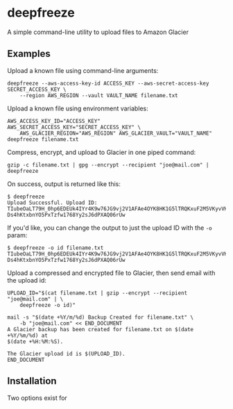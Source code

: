 deepfreeze
==========

A simple command-line utility to upload files to Amazon Glacier

## Examples ##

Upload a known file using command-line arguments:

    deepfreeze --aws-access-key-id ACCESS_KEY --aws-secret-access-key SECRET_ACCESS_KEY \
        --region AWS_REGION --vault VAULT_NAME filename.txt

Upload a known file using environment variables:

    AWS_ACCESS_KEY_ID="ACCESS_KEY" AWS_SECRET_ACCESS_KEY="SECRET_ACCESS_KEY" \
        AWS_GLACIER_REGION="AWS_REGION" AWS_GLACIER_VAULT="VAULT_NAME" deepfreeze filename.txt

Compress, encrypt, and upload to Glacier in one piped command:

    gzip -c filename.txt | gpg --encrypt --recipient "joe@mail.com" | deepfreeze

On success, output is returned like this:

    $ deepfreeze
    Upload Successful. Upload ID:
    TIubeOaLT79H_0hp6EDEUk4IYr4K9w76JG9vj2V1AFAe4OYK8HK1G5lTRQKxuF2M5VKyvVKRbUg7HNpKcC6UGrO27zFfxZeJP7Q-Ds4hKtxbnYO5PxTzfw1768Yy2sJ6dPXAQ06rUw

If you'd like, you can change the output to just the upload ID with the `-o` param:

    $ deepfreeze -o id filename.txt
    TIubeOaLT79H_0hp6EDEUk4IYr4K9w76JG9vj2V1AFAe4OYK8HK1G5lTRQKxuF2M5VKyvVKRbUg7HNpKcC6UGrO27zFfxZeJP7Q-Ds4hKtxbnYO5PxTzfw1768Yy2sJ6dPXAQ06rUw

Upload a compressed and encrypted file to Glacier, then send email with the upload id:

    UPLOAD_ID="$(cat filename.txt | gzip --encrypt --recipient "joe@mail.com" | \
        deepfreeze -o id)"

    mail -s "$(date +%Y/m/%d) Backup Created for filename.txt" \
        -b "joe@mail.com" << END_DOCUMENT
    A Glacier backup has been created for filename.txt on $(date +%Y/%m/%d) at
    $(date +%H:%M:%S).

    The Glacier upload id is $(UPLOAD_ID).
    END_DOCUMENT

## Installation ##

Two options exist for
